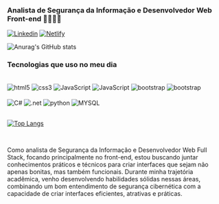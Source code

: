 
###  Analista de Segurança da Informação e Desenvolvedor Web Front-end 👾👨🏿‍💻<br/>




[![Linkedin](https://img.shields.io/badge/LinkedIn-0077B5?style=for-the-badge&logo=linkedin&logoColor=white)](https://www.linkedin.com/in/henrique-brand%C3%A3o-de-arruda-a79375228/) 
[![Netlify](https://img.shields.io/badge/Netlify-00C7B7?style=for-the-badge&logo=netlify&logoColor=white)](https://app.netlify.com/teams/henrybrand20/overview) 

![Anurag's GitHub stats](https://github-readme-stats.vercel.app/api?username=Henriquebran&show_icons=true&theme=transparent)

### Tecnologias que uso no meu dia 

<div style="display: inline_block"><br/>
  <img align="center" alt="html5" src="https://img.shields.io/badge/HTML5-E34F26?style=for-the-badge&logo=html5&logoColor=white"/>
  <img align="center" alt="css3" src="https://img.shields.io/badge/CSS3-1572B6?style=for-the-badge&logo=css3&logoColor=white"/>
  <img align="center" alt="JavaScript" src="https://img.shields.io/badge/JavaScript-F7DF1E?style=for-the-badge&logo=javascript&logoColor=black"/>
   <img align="center" alt="JavaScript" src="https://img.shields.io/badge/TypeScript-007ACC?style=for-the-badge&logo=typescript&logoColor=white"/>
  <img align="center" alt="bootstrap" src="https://img.shields.io/badge/React-20232A?style=for-the-badge&logo=react&logoColor=61DAFB"/>
  <img align="center" alt="bootstrap" src="https://img.shields.io/badge/Bootstrap-563D7C?style=for-the-badge&logo=bootstrap&logoColor=white"/><br><br>
  
  
    
  <img align="center" alt="C#"  src="https://img.shields.io/badge/C%23-239120?style=for-the-badge&logo=c-sharp&logoColor=white"/>
   <img align="center" alt=".net" src="https://img.shields.io/badge/.NET-5C2D91?style=for-the-badge&logo=.net&logoColor=white"/>
   <img align="center" alt="python" src="https://img.shields.io/badge/Python-14354C?style=for-the-badge&logo=python&logoColor=white"/>
  <img align="center" alt="MYSQL"  src="https://img.shields.io/badge/MySQL-00000F?style=for-the-badge&logo=mysql&logoColor=white"/><br><br>
  
  
  
 [![Top Langs](https://github-readme-stats.vercel.app/api/top-langs/?username=Henriquebran&layout=donut)](https://github.com/anuraghazra/github-readme-stats)
  

</div><br/>

Como analista de Segurança da Informação e Desenvolvedor Web Full Stack, focando principalmente no front-end, estou buscando juntar conhecimentos práticos e técnicos para criar interfaces que sejam não apenas bonitas, mas também funcionais. Durante minha trajetória acadêmica, venho desenvolvendo habilidades sólidas nessas áreas, combinando um bom entendimento de segurança cibernética com a capacidade de criar interfaces eficientes, atrativas e práticas.





